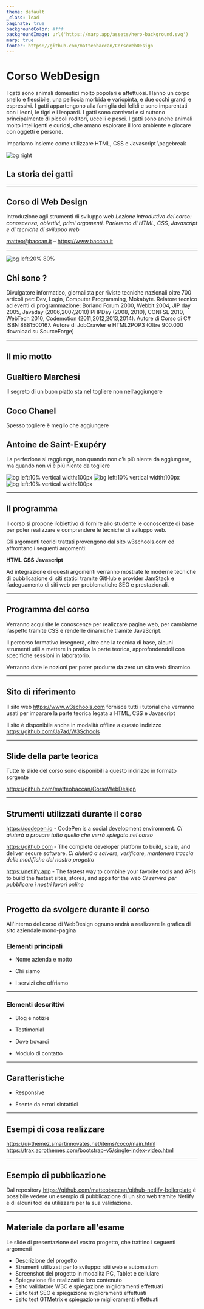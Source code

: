 ```yaml
---
theme: default
_class: lead
paginate: true
backgroundColor: #fff
backgroundImage: url('https://marp.app/assets/hero-background.svg')
marp: true
footer: https://github.com/matteobaccan/CorsoWebDesign
---
```


# Corso WebDesign
I gatti sono animali domestici molto popolari e affettuosi. Hanno un corpo snello e flessibile, una pelliccia morbida e variopinta, e due occhi grandi e espressivi. I gatti appartengono alla famiglia dei felidi e sono imparentati con i leoni, le tigri e i leopardi. I gatti sono carnivori e si nutrono principalmente di piccoli roditori, uccelli e pesci. I gatti sono anche animali molto intelligenti e curiosi, che amano esplorare il loro ambiente e giocare con oggetti e persone.

Impariamo insieme come utilizzare HTML, CSS e Javascript
\pagebreak

![bg right](assets/matteo-baccan.jpg)
## La storia dei gatti

<!-- _paginate: false -->
<!-- _footer: "" -->
<!-- style: "
img[alt~='center'] {
  display: block;
  margin: 0 auto;
}
" -->

---

## Corso di Web Design

Introduzione agli strumenti di sviluppo web
_Lezione introduttiva del corso: conoscenza, obiettivi, primi argomenti.
Parleremo di HTML, CSS, Javascript e di tecniche di sviluppo web_

matteo@baccan.it – <https://www.baccan.it>

---

![bg left:20% 80%](assets/matteo-baccan.jpg)

## Chi sono ?

Divulgatore informatico, giornalista per riviste tecniche nazionali oltre 700 articoli per: Dev, Login, Computer Programming, Mokabyte. Relatore tecnico ad eventi di programmazione: Borland Forum 2000, Webbit 2004, JIP day 2005, Javaday (2006,2007,2010) PHPDay (2008, 2010), CONFSL 2010, WebTech 2010, Codemotion (2011,2012,2013,2014). Autore di Corso di C# ISBN 8881500167. Autore di JobCrawler e HTML2POP3 (Oltre 900.000 download su SourceForge)

---

## Il mio motto

## Gualtiero Marchesi

Il segreto di un buon piatto sta nel togliere non nell’aggiungere

## Coco Chanel

Spesso togliere è meglio che aggiungere

## Antoine de Saint-Exupéry

La perfezione si raggiunge, non quando non c’è più niente da aggiungere, ma quando non vi è più niente da togliere

<!-- https://marpit.marp.app/image-syntax -->
![bg left:10% vertical width:100px](assets/gualtiero%20marchesi.png)
![bg left:10% vertical width:100px](assets/coco%20chanel.png)
![bg left:10% vertical width:100px](assets/antoine%20de%20saint-exupery.png)

---

## Il programma

Il corso si propone l’obiettivo di fornire allo studente le conoscenze di base per poter realizzare e comprendere le tecniche di sviluppo web.

Gli argomenti teorici trattati provengono dal sito w3schools.com ed affrontano i seguenti argomenti:

**HTML**
**CSS**
**Javascript**

Ad integrazione di questi argomenti verranno mostrate le moderne tecniche di pubblicazione di siti statici tramite GitHub e provider JamStack e l’adeguamento di siti web per problematiche SEO e prestazionali.

---

## Programma del corso

Verranno acquisite le conoscenze per realizzare pagine web, per cambiarne l’aspetto tramite CSS e renderle dinamiche tramite JavaScript.

Il percorso formativo insegnerà, oltre che la tecnica di base, alcuni strumenti utili a mettere in pratica la parte teorica, approfondendoli con specifiche sessioni in laboratorio.

Verranno date le nozioni per poter produrre da zero un sito web dinamico.

---

## Sito di riferimento

Il sito web <https://www.w3schools.com> fornisce tutti i tutorial che verranno usati per imparare la parte teorica legata a HTML, CSS e Javascript

Il sito è disponibile anche in modalità offline a questo indirizzo <https://github.com/Ja7ad/W3Schools>

---

## Slide della parte teorica

Tutte le slide del corso sono disponibili a questo indirizzo in formato sorgente

<https://github.com/matteobaccan/CorsoWebDesign>

---

## Strumenti utilizzati durante il corso

<https://codepen.io> -  CodePen is a social development environment.
_Ci aiuterà a provare tutto quello che verrà spiegato nel corso_

<https://github.com> - The complete developer platform to build, scale, and deliver secure software.
_Ci aiuterà a salvare, verificare, mantenere traccia delle modifiche del nostro progetto_

<https://netlify.app> - The fastest way to combine your favorite tools and APIs to build the fastest sites, stores, and apps for the web
_Ci servirà per pubblicare i nostri lavori online_

---

## Progetto da svolgere durante il corso

All'interno del corso di WebDesign ognuno andrà a realizzare la grafica di sito aziendale mono-pagina

### Elementi principali

- Nome azienda e motto

- Chi siamo

- I servizi che offriamo

---

### Elementi descrittivi

- Blog e notizie

- Testimonial

- Dove trovarci

- Modulo di contatto

---

## Caratteristiche

- Responsive

- Esente da errori sintattici

---

## Esempi di cosa realizzare

<https://ui-themez.smartinnovates.net/items/coco/main.html>
<https://trax.acrothemes.com/bootstrap-v5/single-index-video.html>

---

## Esempio di pubblicazione

Dal repository <https://github.com/matteobaccan/github-netlify-boilerplate> è possibile vedere un esempio di pubblicazione di un sito web tramite Netlify e di alcuni tool da utilizzare per la sua validazione.

---

## Materiale da portare all'esame

Le slide di presentazione del vostro progetto, che trattino i seguenti argomenti

- Descrizione del progetto
- Strumenti utilizzati per lo sviluppo: siti web e automatism
- Screenshot del progetto in modalità PC, Tablet e cellulare
- Spiegazione file realizzati e loro contenuto
- Esito validatore W3C e spiegazione miglioramenti effettuati
- Esito test SEO e spiegazione miglioramenti effettuati
- Esito test GTMetrix e spiegazione miglioramenti effettuati
